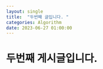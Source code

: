 ```yaml
---
layout: single
title:  "두번째 글입니다. "
categories: Algorithm
date: 2023-06-27 01:00:00
---
```


# 두번째 게시글입니다.
